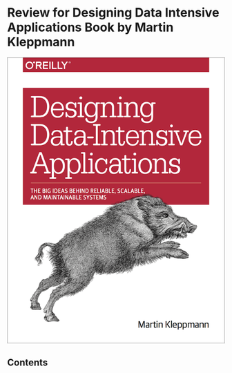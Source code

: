 # Review for Designing Data Intensive Applications Book by Martin Kleppmann
![Alt text](/pics/book-cover.png?raw=true "book-cover")


## Contents